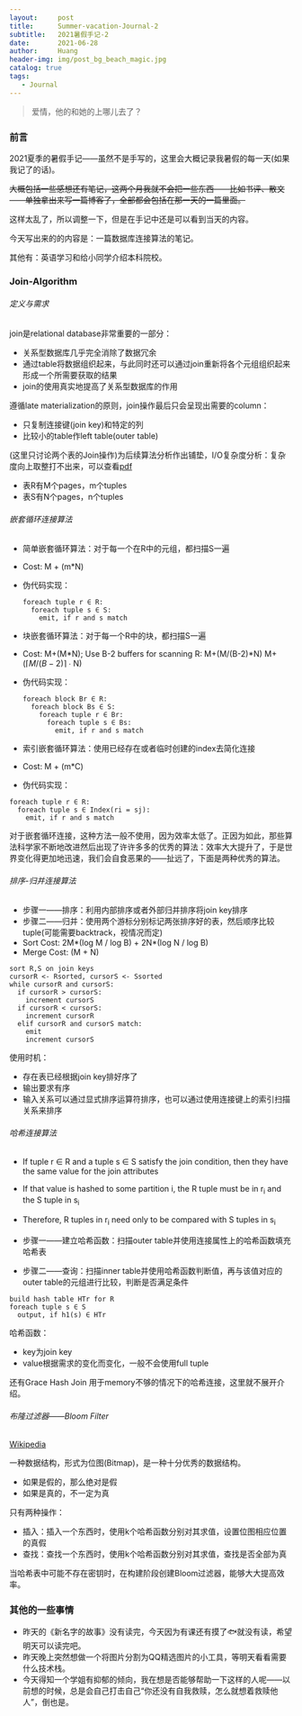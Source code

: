 ```yaml
---
layout:     post
title:      Summer-vacation-Journal-2
subtitle:   2021暑假手记-2
date:       2021-06-28
author:     Huang
header-img: img/post_bg_beach_magic.jpg
catalog: true
tags:
   - Journal
---
```


> 爱情，他的和她的上哪儿去了？

### 前言

2021夏季的暑假手记——虽然不是手写的，这里会大概记录我暑假的每一天(如果我记了的话)。

~~大概包括一些感想还有笔记，这两个月我就不会把一些东西——比如书评、散文——单独拿出来写一篇博客了，全部都会包括在那一天的一篇里面。~~

这样太乱了，所以调整一下，但是在手记中还是可以看到当天的内容。

今天写出来的的内容是：一篇数据库连接算法的笔记。

其他有：英语学习和给小同学介绍本科院校。

### Join-Algorithm

###### 定义与需求

join是relational database非常重要的一部分：

* 关系型数据库几乎完全消除了数据冗余
* 通过table将数据组织起来，与此同时还可以通过join重新将各个元组组织起来形成一个所需要获取的结果
* join的使用真实地提高了关系型数据库的作用

遵循late materialization的原则，join操作最后只会呈现出需要的column：

* 只复制连接键(join key)和特定的列
* 比较小的table作left table(outer table)

(这里只讨论两个表的Join操作)为后续算法分析作出铺垫，I/O复杂度分析：复杂度向上取整打不出来，可以查看[pdf](https://15445.courses.cs.cmu.edu/fall2019/slides/11-joins.pdf)

* 表R有M个pages，m个tuples
* 表S有N个pages，n个tuples

###### 嵌套循环连接算法

* 简单嵌套循环算法：对于每一个在R中的元组，都扫描S一遍

* Cost: M + (m\*N)

* 伪代码实现：

  ```pseudocode
  foreach tuple r ∈ R:
    foreach tuple s ∈ S:
      emit, if r and s match
  ```



* 块嵌套循环算法：对于每一个R中的块，都扫描S一遍

* Cost: M+(M*N);  Use B-2 buffers for scanning R: M+(M/(B-2)\*N) M+ ($\lceil M / (B-2) \rceil$ ∙ N)

* 伪代码实现：

  ```pseudocode
  foreach block Br ∈ R:
    foreach block Bs ∈ S:
      foreach tuple r ∈ Br:
        foreach tuple s ∈ Bs:
          emit, if r and s match
  ```



* 索引嵌套循环算法：使用已经存在或者临时创建的index去简化连接
* Cost: M + (m\*C)
* 伪代码实现：

```pseudocode
foreach tuple r ∈ R:
  foreach tuple s ∈ Index(ri = sj):
    emit, if r and s match
```



对于嵌套循环连接，这种方法一般不使用，因为效率太低了。正因为如此，那些算法科学家不断地改进然后出现了许许多多的优秀的算法：效率大大提升了，于是世界变化得更加地迅速，我们会自食恶果的——扯远了，下面是两种优秀的算法。

###### 排序-归并连接算法

* 步骤一——排序：利用内部排序或者外部归并排序将join key排序
* 步骤二——归并：使用两个游标分别标记两张排序好的表，然后顺序比较tuple(可能需要backtrack，视情况而定)
* Sort Cost: 2M\*(log M / log B) + 2N\*(log N / log B)   
* Merge Cost: (M + N)

```pseudocode
sort R,S on join keys
cursorR <- Rsorted, cursorS <- Ssorted
while cursorR and cursorS:
  if cursorR > cursorS:
    increment cursorS
  if cursorR < cursorS:
    increment cursorR
  elif cursorR and cursorS match:
    emit
    increment cursorS
```

使用时机：

* 存在表已经根据join key排好序了
* 输出要求有序
* 输入关系可以通过显式排序运算符排序，也可以通过使用连接键上的索引扫描关系来排序

###### 哈希连接算法

* If tuple r ∈ R and a tuple s ∈ S satisfy the join condition, then they have the same value for the join attributes
* If that value is hashed to some partition i, the R tuple must be in r<sub>i</sub> and the S tuple in s<sub>i</sub>
* Therefore, R tuples in r<sub>i</sub> need only to be compared with S tuples in s<sub>i</sub>

* 步骤一——建立哈希函数：扫描outer table并使用连接属性上的哈希函数填充哈希表
* 步骤二——查询：扫描inner table并使用哈希函数判断值，再与该值对应的outer table的元组进行比较，判断是否满足条件

```pseudocode
build hash table HTr for R
foreach tuple s ∈ S
  output, if h1(s) ∈ HTr
```

哈希函数：

* key为join key
* value根据需求的变化而变化，一般不会使用full tuple

还有Grace Hash Join 用于memory不够的情况下的哈希连接，这里就不展开介绍。

###### 布隆过滤器——Bloom Filter

[Wikipedia](https://en.wikipedia.org/wiki/Bloom_filter)

一种数据结构，形式为位图(Bitmap)，是一种十分优秀的数据结构。

* 如果是假的，那么绝对是假
* 如果是真的，不一定为真

只有两种操作：

* 插入：插入一个东西时，使用k个哈希函数分别对其求值，设置位图相应位置的真假
* 查找：查找一个东西时，使用k个哈希函数分别对其求值，查找是否全部为真

当哈希表中可能不存在密钥时，在构建阶段创建Bloom过滤器，能够大大提高效率。

### 其他的一些事情

* 昨天的《新名字的故事》没有读完，今天因为有课还有摸了🐟就没有读，希望明天可以读完吧。
* 昨天晚上突然想做一个将图片分割为QQ精选图片的小工具，等明天看看需要什么技术栈。
* 今天得知一个学姐有抑郁的倾向，我在想是否能够帮助一下这样的人呢——以前想的时候，总是会自己打击自己“你还没有自我救赎，怎么就想着救赎他人”，倒也是。
